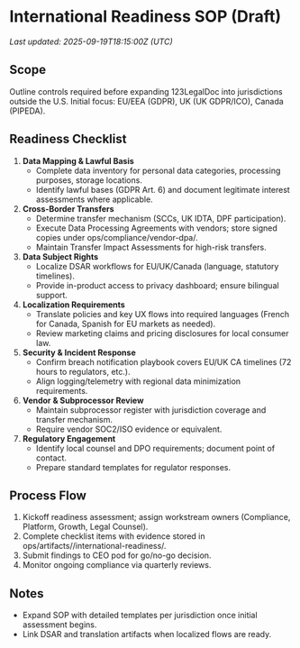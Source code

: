 # International Readiness SOP (Draft)

_Last updated: 2025-09-19T18:15:00Z (UTC)_

## Scope
Outline controls required before expanding 123LegalDoc into jurisdictions outside the U.S. Initial focus: EU/EEA (GDPR), UK (UK GDPR/ICO), Canada (PIPEDA).

## Readiness Checklist
1. **Data Mapping & Lawful Basis**
   - Complete data inventory for personal data categories, processing purposes, storage locations.
   - Identify lawful bases (GDPR Art. 6) and document legitimate interest assessments where applicable.
2. **Cross-Border Transfers**
   - Determine transfer mechanism (SCCs, UK IDTA, DPF participation).
   - Execute Data Processing Agreements with vendors; store signed copies under ops/compliance/vendor-dpa/.
   - Maintain Transfer Impact Assessments for high-risk transfers.
3. **Data Subject Rights**
   - Localize DSAR workflows for EU/UK/Canada (language, statutory timelines).
   - Provide in-product access to privacy dashboard; ensure bilingual support.
4. **Localization Requirements**
   - Translate policies and key UX flows into required languages (French for Canada, Spanish for EU markets as needed).
   - Review marketing claims and pricing disclosures for local consumer law.
5. **Security & Incident Response**
   - Confirm breach notification playbook covers EU/UK CA timelines (72 hours to regulators, etc.).
   - Align logging/telemetry with regional data minimization requirements.
6. **Vendor & Subprocessor Review**
   - Maintain subprocessor register with jurisdiction coverage and transfer mechanism.
   - Require vendor SOC2/ISO evidence or equivalent.
7. **Regulatory Engagement**
   - Identify local counsel and DPO requirements; document point of contact.
   - Prepare standard templates for regulator responses.

## Process Flow
1. Kickoff readiness assessment; assign workstream owners (Compliance, Platform, Growth, Legal Counsel).
2. Complete checklist items with evidence stored in ops/artifacts/<cycle>/international-readiness/.
3. Submit findings to CEO pod for go/no-go decision.
4. Monitor ongoing compliance via quarterly reviews.

## Notes
- Expand SOP with detailed templates per jurisdiction once initial assessment begins.
- Link DSAR and translation artifacts when localized flows are ready.